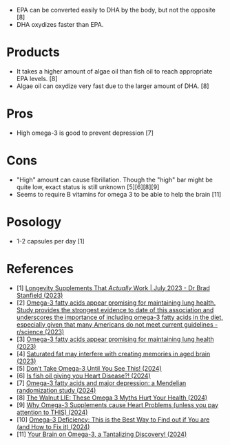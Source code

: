 - EPA can be converted easily to DHA by the body, but not the opposite [8]
- DHA oxydizes faster than EPA.

# Products
- It takes a higher amount of algae oil than fish oil to reach appropriate EPA levels. [8]
- Algae oil can oxydize very fast due to the larger amount of DHA. [8]

# Pros
- High omega-3 is good to prevent depression [7]

# Cons
- "High" amount can cause fibrillation. Though the "high" bar might be quite low, exact status is still unknown [5][6][8][9]
- Seems to require B vitamins for omega 3 to be able to help the brain [11]

# Posology
- 1-2 capsules per day [1]

# References
- [1] [Longevity Supplements That *Actually* Work | July 2023 - Dr Brad Stanfield (2023)](https://www.youtube.com/watch?v=_hOxXq0wi-0)
- [2] [Omega-3 fatty acids appear promising for maintaining lung health. Study provides the strongest evidence to date of this association and underscores the importance of including omega-3 fatty acids in the diet, especially given that many Americans do not meet current guidelines - r/science (2023)](https://www.reddit.com/r/science/comments/155trqg/omega3_fatty_acids_appear_promising_for/)
- [3] [Omega-3 fatty acids appear promising for maintaining lung health (2023)](https://www.nhlbi.nih.gov/news/2023/omega-3-fatty-acids-appear-promising-maintaining-lung-health)
- [4] [Saturated fat may interfere with creating memories in aged brain (2023)](https://news.osu.edu/saturated-fat-may-interfere-with-creating-memories-in-aged-brain/)
- [5] [Don’t Take Omega-3 Until You See This! (2024)](https://www.youtube.com/watch?v=q71tHoHeXZo)
- [6] [Is fish oil giving you Heart Disease?! (2024)](https://www.youtube.com/watch?v=PzunyCl4moA)
- [7] [Omega-3 fatty acids and major depression: a Mendelian randomization study (2024)](https://www.nature.com/articles/s41398-024-02932-w)
- [8] [The Walnut LIE: These Omega 3 Myths Hurt Your Health (2024)](https://www.youtube.com/watch?v=D0kF_6Y_YA8)
- [9] [Why Omega-3 Supplements cause Heart Problems (unless you pay attention to THIS) (2024)](https://www.youtube.com/watch?v=XW_NHDnTDII)
- [10] [Omega-3 Deficiency: This is the Best Way to Find out if You are (and How to Fix it) (2024)](https://www.youtube.com/watch?v=0r9J1BxnGfA)
- [11] [Your Brain on Omega-3, a Tantalizing Discovery! (2024)](https://www.youtube.com/watch?v=Yg77_SrN6rw)
